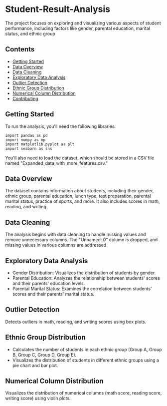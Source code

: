 # Student-Result-Analysis
The project focuses on exploring and visualizing various aspects of student performance, including factors like gender, parental education, marital status, and ethnic group



## Contents

- [Getting Started](#getting-started)
- [Data Overview](#data-overview)
- [Data Cleaning](#data-cleaning)
- [Exploratory Data Analysis](#exploratory-data-analysis)
- [Outlier Detection](#outlier-detection)
- [Ethnic Group Distribution](#ethnic-group-distribution)
- [Numerical Column Distribution](#numerical-column-distribution)
- [Contributing](#contributing)

## Getting Started

To run the analysis, you'll need the following libraries:

```
import pandas as pd
import numpy as np
import matplotlib.pyplot as plt
import seaborn as sns
```

You'll also need to load the dataset, which should be stored in a CSV file named "Expanded_data_with_more_features.csv."

## Data Overview

The dataset contains information about students, including their gender, ethnic group, parental education, lunch type, test preparation, parental marital status, practice of sports, and more. It also includes scores in math, reading, and writing.

## Data Cleaning

The analysis begins with data cleaning to handle missing values and remove unnecessary columns. The "Unnamed: 0" column is dropped, and missing values in various columns are addressed.

## Exploratory Data Analysis

- Gender Distribution: Visualizes the distribution of students by gender.
- Parental Education: Analyzes the relationship between students' scores and their parents' education levels.
- Parental Marital Status: Examines the correlation between students' scores and their parents' marital status.

## Outlier Detection

Detects outliers in math, reading, and writing scores using box plots.

## Ethnic Group Distribution

- Calculates the number of students in each ethnic group (Group A, Group B, Group C, Group D, Group E).
- Visualizes the distribution of students in different ethnic groups using a pie chart and bar plot.

## Numerical Column Distribution

Visualizes the distribution of numerical columns (math score, reading score, writing score) using violin plots.



